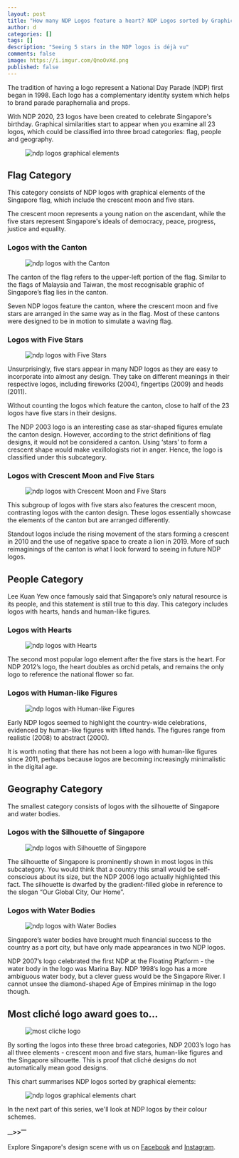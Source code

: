 ```yaml
---
layout: post
title: "How many NDP Logos feature a heart? NDP Logos sorted by Graphical Elements"
author: d
categories: []
tags: []
description: "Seeing 5 stars in the NDP logos is déjà vu"
comments: false
image: https://i.imgur.com/QnoOvXd.png
published: false
---
```


The tradition of having a logo represent a National Day Parade (NDP) first began in 1998. Each logo has a complementary identity system which helps to brand parade paraphernalia and props. 

With NDP 2020, 23 logos have been created to celebrate Singapore's birthday. Graphical similarities start to appear when you examine all 23 logos, which could be classified into three broad categories: flag, people and geography. 

<figure>
<img src="https://i.imgur.com/AqDG2I7.png" alt="ndp logos graphical elements">
</figure>

<h2>Flag Category</h2>
This category consists of NDP logos with graphical elements of the Singapore flag, which include the crescent moon and five stars. 

The crescent moon represents a young nation on the ascendant, while the five stars represent Singapore's ideals of democracy, peace, progress, justice and equality.

<h3>Logos with the Canton</h3>
<figure>
<img src="https://i.imgur.com/eU49lzu.png" alt="ndp logos with the Canton">
</figure>
The canton of the flag refers to the upper-left portion of the flag. Similar to the flags of Malaysia and Taiwan, the most recognisable graphic of Singapore’s flag lies in the canton. 

Seven NDP logos feature the canton, where the crescent moon and five stars are arranged in the same way as in the flag. Most of these cantons were designed to be in motion to simulate a waving flag. 

<h3>Logos with Five Stars</h3>
<figure>
<img src="https://i.imgur.com/NrQHAXx.png" alt="ndp logos with Five Stars">
</figure>
Unsurprisingly, five stars appear in many NDP logos as they are easy to incorporate into almost any design. They take on different meanings in their respective logos, including fireworks (2004), fingertips (2009) and heads (2011).

Without counting the logos which feature the canton, close to half of the 23 logos have five stars in their designs. 

The NDP 2003 logo is an interesting case as star-shaped figures emulate the canton design. However, according to the strict definitions of flag designs, it would not be considered a canton. Using ‘stars’ to form a crescent shape would make vexillologists riot in anger. Hence, the logo is classified under this subcategory.

<h3>Logos with Crescent Moon and Five Stars</h3>
<figure>
<img src="https://i.imgur.com/EwEkJID.png" alt="ndp logos with Crescent Moon and Five Stars">
</figure>
This subgroup of logos with five stars also features the crescent moon, contrasting logos with the canton design. These logos essentially showcase the elements of the canton but are arranged differently. 

Standout logos include the rising movement of the stars forming a crescent in 2010 and the use of negative space to create a lion in 2019. More of such reimaginings of the canton is what I look forward to seeing in future NDP logos. 

<h2>People Category</h2>
Lee Kuan Yew once famously said that Singapore’s only natural resource is its people, and this statement is still true to this day. This category includes logos with hearts, hands and human-like figures.

<h3>Logos with Hearts</h3>
<figure>
<img src="https://i.imgur.com/Q4YDzXl.png" alt="ndp logos with Hearts">
</figure>
The second most popular logo element after the five stars is the heart. For NDP 2012’s logo, the heart doubles as orchid petals, and remains the only logo to reference the national flower so far. 

<h3>Logos with Human-like Figures</h3>
<figure>
<img src="
https://i.imgur.com/8Rz8ZtK.png" alt="ndp logos with Human-like Figures">
</figure>
Early NDP logos seemed to highlight the country-wide celebrations, evidenced by human-like figures with lifted hands. The figures range from realistic (2008) to abstract (2000). 

It is worth noting that there has not been a logo with human-like figures since 2011, perhaps because logos are becoming increasingly minimalistic in the digital age. 

<h2>Geography Category</h2>
The smallest category consists of logos with the silhouette of Singapore and water bodies.

<h3>Logos with the Silhouette of Singapore</h3>
<figure>
<img src="
https://i.imgur.com/gibxhNL.png" alt="ndp logos with Silhouette of Singapore">
</figure>
The silhouette of Singapore is prominently shown in most logos in this subcategory. You would think that a country this small would be self-conscious about its size, but the NDP 2006 logo actually highlighted this fact. The silhouette is dwarfed by the gradient-filled globe in reference to the slogan “Our Global City, Our Home”. 

<h3>Logos with Water Bodies</h3>
<figure>
<img src="
https://i.imgur.com/QDc3P6D.png" alt="ndp logos with Water Bodies">
</figure>
Singapore’s water bodies have brought much financial success to the country as a port city, but have only made appearances in two NDP logos.

NDP 2007’s logo celebrated the first NDP at the Floating Platform - the water body in the logo was Marina Bay. NDP 1998’s logo has a more ambiguous water body, but a clever guess would be the Singapore River. I cannot unsee the diamond-shaped Age of Empires minimap in the logo though.

<h2>Most cliché logo award goes to...</h2>
<figure>
<img src="
https://i.imgur.com/1fUvF9M.png" alt="most cliche logo">
</figure>

By sorting the logos into these three broad categories, NDP 2003’s logo has all three elements - crescent moon and five stars, human-like figures and the Singapore silhouette. This is proof that cliché designs do not automatically mean good designs. 

This chart summarises NDP logos sorted by graphical elements:

<figure>
<img src="
https://i.imgur.com/UXZIxRu.png" alt="ndp logos graphical elements chart">
</figure>

In the next part of this series, we'll look at NDP logos by their colour schemes. 

<strong><sub>—</sub>><sub></sub>><sup>—</sup></strong>

Explore Singapore's design scene with us on <a href="https://www.facebook.com/designinsingapore/">Facebook</a> and <a href="https://www.instagram.com/designinsingapore/">Instagram</a>. 
